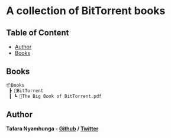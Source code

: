 # A collection of BitTorrent books

## Table of Content

* [Author](#author)
* [Books](#books)

## Books

```bash
📦Books
 ┣ 📂BitTorrent
 ┃ ┗ 📜The Big Book of BitTorrent.pdf
```

## Author

**Tafara Nyamhunga  - [Github](https://github.com/tafara-n) / [Twitter](https://twitter.com/tafaranyamhunga)**
